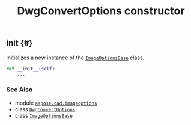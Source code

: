 ﻿---
title: DwgConvertOptions constructor
second_title: Aspose.CAD for Python via .NET API References
description: 
type: docs
weight: 10
url: /python-net/aspose.cad.imageoptions/dwgconvertoptions/__init__/
is_root: false
---

## __init__ {#}

Initializes a new instance of the [`ImageOptionsBase`](/cad/python-net/aspose.cad.imageoptions/imageoptionsbase) class.



```python
def __init__(self):
    ...
```





### See Also
* module [`aspose.cad.imageoptions`](../../)
* class [`DwgConvertOptions`](/cad/python-net/aspose.cad.imageoptions/dwgconvertoptions)
* class [`ImageOptionsBase`](/cad/python-net/aspose.cad.imageoptions/imageoptionsbase)
